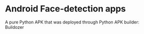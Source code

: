 # Android Face-detection apps

A pure Python APK that was deployed through Python APK builder: Buildozer
